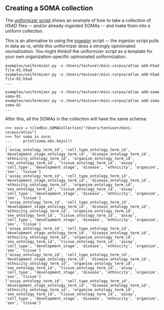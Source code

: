 ## Creating a SOMA collection

The [uniformizer script](../examples/uniformizer.py) shows an example of how to take a collection
of H5AD files -- and/or already-ingested SOMAs -- and make them into a uniform collection.

This is an alternative to using the [ingestor](../tools/ingestor) script -- the ingestor script pulls in data as-is, while this
uniformizer does a strongly opinionated normalization. You might thinkof the uniformizer script as a template for your own
organization-specific opinionated uniformization.

```
examples/uniformizer.py -v /Users/testuser/mini-corpus/atlas add-h5ad file-01.h5ad
examples/uniformizer.py -v /Users/testuser/mini-corpus/atlas add-h5ad file-02.h5ad
...
```

```
examples/uniformizer.py -v /Users/testuser/mini-corpus/atlas add-soma soma-01
examples/uniformizer.py -v /Users/testuser/mini-corpus/atlas add-soma soma-02
...
```

After this, all the SOMAs in the collection will have the same schema:

```
>>> soco = tiledbsc.SOMACollection("/Users/testuser/mini-corpus/atlas")
>>> for soma in soco:
...     print(soma.obs.keys())
...
['assay_ontology_term_id', 'cell_type_ontology_term_id', 'development_stage_ontology_term_id', 'disease_ontology_term_id', 'ethnicity_ontology_term_id', 'organism_ontology_term_id', 'sex_ontology_term_id', 'tissue_ontology_term_id', 'assay', 'cell_type', 'development_stage', 'disease', 'ethnicity', 'organism', 'sex', 'tissue']
['assay_ontology_term_id', 'cell_type_ontology_term_id', 'development_stage_ontology_term_id', 'disease_ontology_term_id', 'ethnicity_ontology_term_id', 'organism_ontology_term_id', 'sex_ontology_term_id', 'tissue_ontology_term_id', 'assay', 'cell_type', 'development_stage', 'disease', 'ethnicity', 'organism', 'sex', 'tissue']
['assay_ontology_term_id', 'cell_type_ontology_term_id', 'development_stage_ontology_term_id', 'disease_ontology_term_id', 'ethnicity_ontology_term_id', 'organism_ontology_term_id', 'sex_ontology_term_id', 'tissue_ontology_term_id', 'assay', 'cell_type', 'development_stage', 'disease', 'ethnicity', 'organism', 'sex', 'tissue']
['assay_ontology_term_id', 'cell_type_ontology_term_id', 'development_stage_ontology_term_id', 'disease_ontology_term_id', 'ethnicity_ontology_term_id', 'organism_ontology_term_id', 'sex_ontology_term_id', 'tissue_ontology_term_id', 'assay', 'cell_type', 'development_stage', 'disease', 'ethnicity', 'organism', 'sex', 'tissue']
['assay_ontology_term_id', 'cell_type_ontology_term_id', 'development_stage_ontology_term_id', 'disease_ontology_term_id', 'ethnicity_ontology_term_id', 'organism_ontology_term_id', 'sex_ontology_term_id', 'tissue_ontology_term_id', 'assay', 'cell_type', 'development_stage', 'disease', 'ethnicity', 'organism', 'sex', 'tissue']
['assay_ontology_term_id', 'cell_type_ontology_term_id', 'development_stage_ontology_term_id', 'disease_ontology_term_id', 'ethnicity_ontology_term_id', 'organism_ontology_term_id', 'sex_ontology_term_id', 'tissue_ontology_term_id', 'assay', 'cell_type', 'development_stage', 'disease', 'ethnicity', 'organism', 'sex', 'tissue']
```
